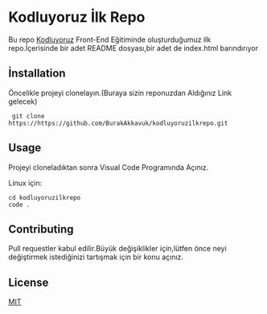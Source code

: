 # **Kodluyoruz İlk Repo**

Bu repo [Kodluyoruz](https://kodluyoruz.org) Front-End Eğitiminde oluşturduğumuz ilk repo.İçerisinde bir adet README dosyası,bir adet de index.html barındırıyor

## **İnstallation**
Öncelikle projeyi clonelayın.(Buraya sizin reponuzdan Aldığınız Link gelecek)

```
 git clone https://https://github.com/BurakAkkavuk/kodluyoruzilkrepo.git

```
## **Usage**
Projeyi cloneladıktan sonra Visual Code Programında Açınız.

Linux için:

```
cd kodluyoruzilkrepo
code .

 ```

 ## **Contributing**
 Pull requestler kabul edilir.Büyük değişiklikler için,lütfen önce neyi değiştirmek istediğinizi tartışmak için bir konu açınız.

## **License**
[MIT](https://choosealicense.com/licenses/mit/)


